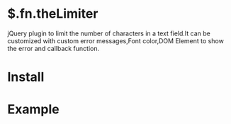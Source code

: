 # $.fn.theLimiter



jQuery plugin to limit the number of characters in a text field.It can be customized with custom error messages,Font color,DOM Element to show the error and callback function.


# Install

<script type="text/javascript" src="http://ajax.googleapis.com/ajax/libs/jquery/1.10.1/jquery.min.js" ></script>

<script type="text/javascript" src="Scripts/jquery.CharCount.js"></script>

# Example




